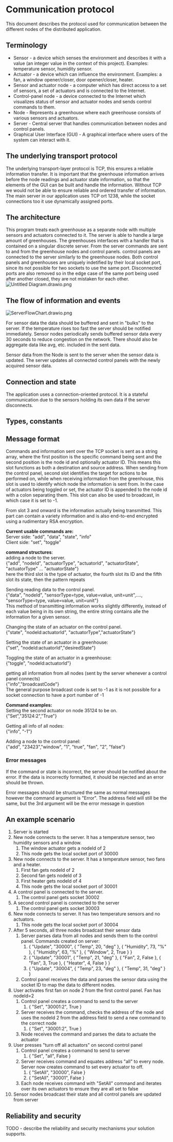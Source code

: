 # Communication protocol

This document describes the protocol used for communication between the different nodes of the
distributed application.

## Terminology

* Sensor - a device which senses the environment and describes it with a value (an integer value in
  the context of this project). Examples: temperature sensor, humidity sensor.
* Actuator - a device which can influence the environment. Examples: a fan, a window opener/closer,
  door opener/closer, heater.
* Sensor and actuator node - a computer which has direct access to a set of sensors, a set of
  actuators and is connected to the Internet.
* Control-panel node - a device connected to the Internet which visualizes status of sensor and
  actuator nodes and sends control commands to them.
* Node - Represents a greenhouse where each greenhouse consists of various sensors and actuators.
* Server - Central server that handles communication between nodes and control panels.
* Graphical User Interface (GUI) - A graphical interface where users of the system can interact with
  it.

## The underlying transport protocol
<!--TODO - what transport-layer protocol do you use? TCP? UDP? What port number(s)? Why did you 
choose this transport layer protocol? -->

The underlying transport-layer protocol is TCP, this ensures a reliable information transfer. It is important that the
greenhouse information arrives before the node readings and actuator state information, so that the elements of the GUI
can be built and handle the information. Without TCP we would not be able to ensure reliable and ordered transfer of
information. The main server in our application uses TCP ort 1238, while the socket connections too it use dynamically
assigned ports.


## The architecture
<!--TODO - show the general architecture of your network. Which part is a server? Who are clients? 
Do you have one or several servers? Perhaps include a picture here. -->

This program treats each greenhouse as a separate node with multiple sensors and actuators connected to it. The server
is able to handle a large amount of greenhouses. The greenhouses interfaces with a handler that is contained on a singular
discrete server. From the server commands are sent to and from the greenhouse nodes and control panels. control panels
are connected to the server similarly to the greenhouse nodes. Both control panels and greenhouses are uniquely
indetified by their local socket port, since its not possible for two sockets to use the same port. Disconnected ports
are also removed so in the edge case of the same port being used after another closed, they are not mistaken for each other.
![Untitled Diagram.drawio.png](..%2F..%2F..%2F..%2FDownloads%2FUntitled%20Diagram.drawio.png)

## The flow of information and events
<!--TODO - describe what each network node does and when. Some periodic events? Some reaction on 
incoming packets? Perhaps split into several subsections, where each subsection describes one 
node type (For example: one subsection for sensor/actuator nodes, one for control panel nodes). -->

<!--TODO - Expand -->
![ServerFlowChart.drawio.png](..%2F..%2F..%2F..%2FDownloads%2FServerFlowChart.drawio.png)

For sensor data the data should be buffered and sent in "bulks" to the server. If the temperature rises too fast the
server should be notified immediately. Sensor nodes periodically sends buffered sensor data every 30 seconds to reduce
congestion on the network. There should also be aggregate data like avg, etc. included in the sent data.

Sensor data from the Node is sent to the server when the sensor data is updated. 
The server updates all connected control panels with the newly acquired sensor data.

## Connection and state
<!-- TODO - is your communication protocol connection-oriented or connection-less? Is it stateful or 
stateless? -->
The application uses a connection-oriented protocol. It is a stateful communication due to the sensors holding its own
data if the server disconnects.

## Types, constants
<!--TODO - Do you have some specific value types you use in several messages? They you can describe 
them here. --> 


## Message format
<!--TODO - describe the general format of all messages. Then describe specific format for each 
message type in your protocol. -->

Commands and information sent over the TCP socket is sent as a string array, where the first position is the
specific command being sent and the second position is the node id and optionally actuator ID. This means this slot 
functions as both a destination and source address. When sending from the control panel, second slot identifies the 
target for actions to be performed on, while when receiving information from the greenhouse, this slot is used to 
identify which node the information is sent from. In the case of actuators being toggled or set, the actuator ID is
appended to the node id with a colon separating them. This slot can also be used to broadcast, in which case it is set
to -1.

From slot 3 and onward is the information actually being transmitted. This part can contain a variety information and 
is also end-to-end encrypted using a rudimentary RSA encryption.  

**Current usable commands are:**   
Server side: "add", "data", "state", "info"  
Client side: "set", "toggle"

**command structures**:  
adding a node to the server.  
{"add", "nodeId", "actuatorType", "actuatorId", "actuatorState", "actuatorType" ... "actuatorState"}  
here the third slot is the type of actuator, the fourth slot its ID and the fifth slot its state, then the pattern repeats  

Sending reading data to the control panel.  
{"data", "nodeId", "sensorType=type, value=value, unit=unit",...., "sensorType=type, value=value, unit=unit"}   
This method of transmitting information works slightly differently, instead of each value being in its own string,
the entire string contains alle the information for a given sensor.

Changing the state of an actuator on the control panel.  
{"state", "nodeId:actuatorId", "actuatorType","actuatorState"}

Setting the state of an actuator in a greenhouse:  
{"set", "nodeId:actuatorId","desiredState"}

Toggling the state of an actuator in a greenhouse:  
{"toggle", "nodeId:actuatorId"}

getting all information from all nodes (sent by the server whenever a control panel connects)  
{"info","broadcastCode"}  
The general purpose broadcast code is set to -1 as it is not possible for a socket connection to have a port number of -1

**Command examples:**   
Setting the second actuator on node 35124 to be on.  
{"Set","35124:2","True"}

Getting all info of all nodes:  
{"info", "-1"}

Adding a node to the control panel:  
{"add", "23423","window", "1", "true", "fan", "2", "false"}


### Error messages
<!--TODO - describe the possible error messages that nodes can send in your system. -->

If the command or state is incorrect, the server should be notified about the error. If the data is incorrectly formatted,
it should be rejected and an error should be thrown.

Error messages should be structured the same as normal messages however the command argument is "Error".
The address field will still be the same, but the 3rd argument will be the error message in question

## An example scenario
<!-- TODO - describe a typical scenario. How would it look like from communication perspective? When 
are connections established? Which packets are sent? How do nodes react on the packets? An 
example scenario could be as follows:-->

1. Server is started
2. New node connects to the server. It has a temperature sensor, two humidity sensors and a window.
   1. The window actuator gets a nodeId of 2
   2. This node gets the local socket port of 30000
3. New node connects to the server. It has a temperature sensor, two fans and a heater.
   1. First fan gets nodeId of 2
   2. Second fan gets nodeId of 3
   3. First heater gets nodeId of 4
   4. This node gets the local socket port of 30001
4. A control panel is connected to the server.
   1. The control panel gets socket 30002
5. A second control panel is connected to the server
   1. The control panel gets socket 30003
5. New node connects to server. It has two temperature sensors and no actuators.
   1. This node gets the local socket port of 30004
6. After 5 seconds, all three nodes broadcast their sensor data
   1. Server parses data from all nodes and sends them to the control panel. Commands created on server:
      1. { "Update", "30000", { "Temp", 20, "deg" }, { "Humidity", 73, "%" }, { "Humidity", 63, "%" }, { "Window", 2, True } }
      2. { "Update", "30001", { "Temp", 21, "deg" }, { "Fan", 2, False }, { "Fan", 3, True }, { "Heater", 4, False } }
      3. { "Update", "30004", { "Temp", 23, "deg" }, { "Temp", 31, "deg" } }
   2. Control panel receives the data and parses the sensor data using the socket ID to map the data to different nodes.
7. User activates first fan on node 2 from the first control panel. Fan has nodeId=2
   1. Control panel creates a command to send to the server
      1. { "Set", "30001:2", True }
   2. Server receives the command, checks the address of the node and uses the nodeId 2 from the address field to send a new command to the correct node
      1. { "Set", "30001:2", True }
   3. Node receives the command and parses the data to actuate the actuator
8. User presses "turn off all actuators" on second control panel
   1. Control panel creates a command to send to server
      1. { "Set", "all", False }
   2. Server receives command and equates address "all" to every node. Server now creates command to set every actuator to off.
      1. { "SetAll", "30000", False }
      2. { "SetAll", "30001", False }
   3. Each node receives command with "SetAll" command and iterates over its own actuators to ensure they are all set to false
9. Sensor nodes broadcast their state and all control panels are updated from server

## Reliability and security

TODO - describe the reliability and security mechanisms your solution supports.
